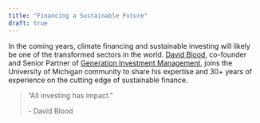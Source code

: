 ```yaml
---
title: "Financing a Sustainable Future"
draft: true
---
```


In the coming years, climate financing and sustainable investing will likely be one of the transformed sectors in the world. [David Blood](https://www.wri.org/profile/david-blood), co-founder and Senior Partner of [Generation Investment Management](https://www.generationim.com/), joins the University of Michigan community to share his expertise and 30+ years of experience on the cutting edge of sustainable finance.

> “All investing has impact.”
> 
> \- David Blood
